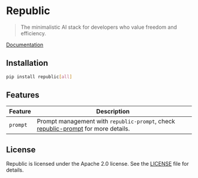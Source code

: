 # Republic

> The minimalistic AI stack for developers who value freedom and efficiency.

[Documentation](https://getrepublic.org)

## Installation

```bash
pip install republic[all]
```

## Features

| Feature  | Description                                                                                                                                       |
| -------- | ------------------------------------------------------------------------------------------------------------------------------------------------- |
| `prompt` | Prompt management with `republic-prompt`, check [republic-prompt](https://github.com/psiace/republic/tree/main/packages/prompt) for more details. |

## License

Republic is licensed under the Apache 2.0 license. See the [LICENSE](LICENSE) file for details.
